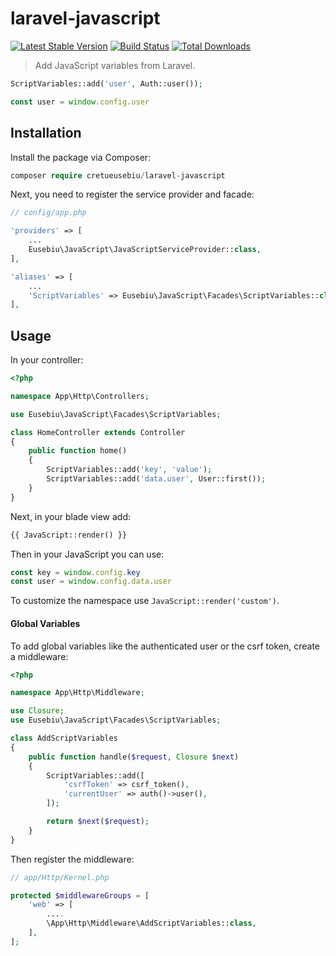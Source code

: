 <h1>laravel-javascript</h1>

<a href="https://packagist.org/packages/cretueusebiu/laravel-javascript"><img src="https://poser.pugx.org/cretueusebiu/laravel-javascript/v/stable.svg" alt="Latest Stable Version"></a>
<a href="https://travis-ci.org/cretueusebiu/laravel-javascript"><img src="https://travis-ci.org/cretueusebiu/laravel-javascript.svg?branch=master" alt="Build Status"></a>
<a href="https://packagist.org/packages/cretueusebiu/laravel-javascript"><img src="https://poser.pugx.org/cretueusebiu/laravel-javascript/d/total.svg" alt="Total Downloads"></a>

> Add JavaScript variables from Laravel.

```php
ScriptVariables::add('user', Auth::user());
```

```javascript
const user = window.config.user
```

## Installation

Install the package via Composer:

```php
composer require cretueusebiu/laravel-javascript
```

Next, you need to register the service provider and facade:

```php
// config/app.php

'providers' => [
    ...
    Eusebiu\JavaScript\JavaScriptServiceProvider::class,
],

'aliases' => [
    ...
    'ScriptVariables' => Eusebiu\JavaScript\Facades\ScriptVariables::class,
],
```

## Usage

In your controller:

```php
<?php

namespace App\Http\Controllers;

use Eusebiu\JavaScript\Facades\ScriptVariables;

class HomeController extends Controller
{
    public function home()
    {
        ScriptVariables::add('key', 'value');
        ScriptVariables::add('data.user', User::first());
    }
}
```

Next, in your blade view add:

```php
{{ JavaScript::render() }}
```

Then in your JavaScript you can use:

```javascript
const key = window.config.key
const user = window.config.data.user
```

To customize the namespace use `JavaScript::render('custom')`.

#### Global Variables

To add global variables like the authenticated user or the csrf token, create a middleware:

```php
<?php

namespace App\Http\Middleware;

use Closure;
use Eusebiu\JavaScript\Facades\ScriptVariables;

class AddScriptVariables
{
    public function handle($request, Closure $next)
    {
        ScriptVariables::add([
            'csrfToken' => csrf_token(),
            'currentUser' => auth()->user(),
        ]);

        return $next($request);
    }
}
```

Then register the middleware:

```php
// app/Http/Kernel.php

protected $middlewareGroups = [
    'web' => [
        ....
        \App\Http\Middleware\AddScriptVariables::class,
    ],
];
```
